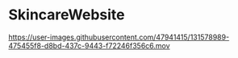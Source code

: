 # SkincareWebsite


https://user-images.githubusercontent.com/47941415/131578989-475455f8-d8bd-437c-9443-f72246f356c6.mov

